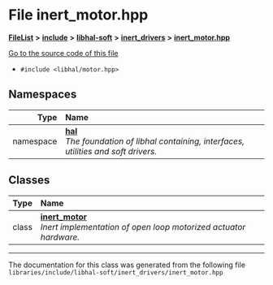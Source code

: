 

# File inert\_motor.hpp



[**FileList**](files.md) **>** [**include**](dir_cba0faac6e93618a6e2539705915bd70.md) **>** [**libhal-soft**](dir_d4bad6877cf31bc2d39b696d7a305013.md) **>** [**inert\_drivers**](dir_140c0a66abe76384f84bfc7661372b14.md) **>** [**inert\_motor.hpp**](inert__motor_8hpp.md)

[Go to the source code of this file](inert__motor_8hpp_source.md)



* `#include <libhal/motor.hpp>`













## Namespaces

| Type | Name |
| ---: | :--- |
| namespace | [**hal**](namespacehal.md) <br>_The foundation of libhal containing, interfaces, utilities and soft drivers._  |


## Classes

| Type | Name |
| ---: | :--- |
| class | [**inert\_motor**](classhal_1_1inert__motor.md) <br>_Inert implementation of open loop motorized actuator hardware._  |



















































------------------------------
The documentation for this class was generated from the following file `libraries/include/libhal-soft/inert_drivers/inert_motor.hpp`

